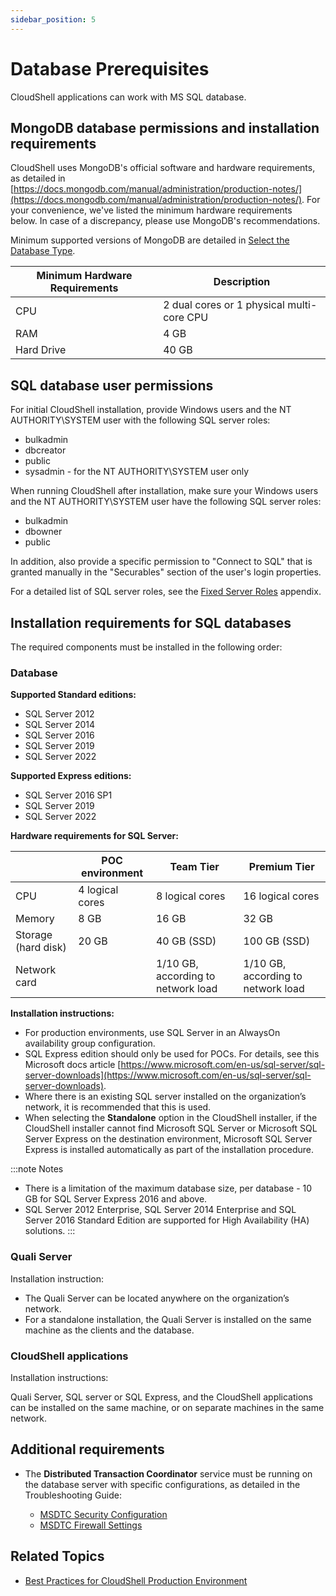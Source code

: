 ```yaml
---
sidebar_position: 5
---
```


# Database Prerequisites

CloudShell applications can work with MS SQL database.

## MongoDB database permissions and installation requirements

CloudShell uses MongoDB's official software and hardware requirements, as detailed in [https://docs.mongodb.com/manual/administration/production-notes/](https://docs.mongodb.com/manual/administration/production-notes/). For your convenience, we've listed the minimum hardware requirements below. In case of a discrepancy, please use MongoDB's recommendations.

Minimum supported versions of MongoDB are detailed in [Select the Database Type](../cloudshell-suite/complete-install/install-cloudshell/select-database-type/index.md).

| Minimum Hardware Requirements | Description |
| --- | --- |
| CPU | 2 dual cores or 1 physical multi-core CPU |
| RAM | 4 GB |
| Hard Drive | 40 GB |

## SQL database user permissions

For initial CloudShell installation, provide Windows users and the NT AUTHORITY\\SYSTEM user with the following SQL server roles:

- bulkadmin
- dbcreator
- public
- sysadmin - for the NT AUTHORITY\\SYSTEM user only

When running CloudShell after installation, make sure your Windows users and the NT AUTHORITY\\SYSTEM user have the following SQL server roles:

- bulkadmin
- dbowner
- public

In addition, also provide a specific permission to "Connect to SQL" that is granted manually in the "Securables" section of the user's login properties.

For a detailed list of SQL server roles, see the [Fixed Server Roles](../cloudshell-suite/appendix/fixed-server-roles.md) appendix.

## Installation requirements for SQL databases

The required components must be installed in the following order:

### Database

**Supported Standard editions:**
- SQL Server 2012
- SQL Server 2014
- SQL Server 2016
- SQL Server 2019
- SQL Server 2022

**Supported Express editions:**

- SQL Server 2016 SP1
- SQL Server 2019
- SQL Server 2022

**Hardware requirements for SQL Server:**

|   | POC environment | Team Tier | Premium Tier |
| --- | --- | --- | --- |
| CPU | 4 logical cores | 8 logical cores | 16 logical cores |
| Memory | 8 GB | 16 GB | 32 GB |
| Storage (hard disk) | 20 GB | 40 GB (SSD) | 100 GB (SSD) |
| Network card |   | 1/10 GB, according to network load | 1/10 GB, according to network load |

**Installation instructions:**

- For production environments, use SQL Server in an AlwaysOn availability group configuration.
- SQL Express edition should only be used for POCs. For details, see this Microsoft docs article [https://www.microsoft.com/en-us/sql-server/sql-server-downloads](https://www.microsoft.com/en-us/sql-server/sql-server-downloads).
- Where there is an existing SQL server installed on the organization’s network, it is recommended that this is used.
- When selecting the **Standalone** option in the CloudShell installer, if the CloudShell installer cannot find Microsoft SQL Server or Microsoft SQL Server Express on the destination environment, Microsoft SQL Server Express is installed automatically as part of the installation procedure.

:::note Notes
- There is a limitation of the maximum database size, per database - 10 GB for SQL Server Express 2016 and above.
- SQL Server 2012 Enterprise, SQL Server 2014 Enterprise and SQL Server 2016 Standard Edition are supported for High Availability (HA) solutions.
:::

### Quali Server

Installation instruction:

- The Quali Server can be located anywhere on the organization’s network.
- For a standalone installation, the Quali Server is installed on the same machine as the clients and the database.


### CloudShell applications

Installation instructions:

Quali Server, SQL server or SQL Express, and the CloudShell applications can be installed on the same machine, or on separate machines in the same network.


## Additional requirements

- The **Distributed Transaction Coordinator** service must be running on the database server with specific configurations, as detailed in the Troubleshooting Guide:
    
    - [MSDTC Security Configuration](../../troubleshooting/installation/msdtc-security-configuration.md)
    - [MSDTC Firewall Settings](../../troubleshooting/installation/msdtc-firewall-settings.md)

## Related Topics

- [Best Practices for CloudShell Production Environment](../cloudshell-suite/appendix/best-practices-cs-prod/index.md)

